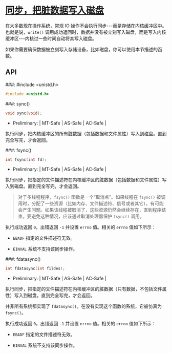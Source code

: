 # [同步，把脏数据写入磁盘](https://www.gnu.org/software/libc/manual/html_node/Synchronizing-I_002fO.html#Synchronizing-I_002fO)

在大多数现在操作系统，常规 IO 操作不会执行同步---而是存储在内核缓冲区中。也就是说，`write()` 调用成功返回时，数据并没有被立刻写入磁盘，而是写入内核缓冲区---内核过一些时间自动将其写入磁盘。

如果你需要确保数据被立刻写入存储设备，比如磁盘，你可以使用本节描述的函数。

## API

###: #include &lt;unistd.h&gt;

```c
#include <unistd.h>
```

###: sync()

```c
void sync(void);
```

* Preliminary: | MT-Safe | AS-Safe | AC-Safe |

执行同步，把内核缓冲区的所有脏数据（包括数据和文件属性）写入到磁盘。直到完全写完，才会返回。

###: fsync()

```c
int fsync(int fd);
```

* Preliminary: | MT-Safe | AS-Safe | AC-Safe |

执行同步，把指定的文件描述符在内核缓冲区的脏数据（包括数据和文件属性）写入到磁盘。直到完全写完，才会返回。

> 对于多线程程序，`fsync()` 函数是一个“取消点”。如果线程在 `fsync()` 被调用时，分配了一些资源（比如内存、文件描述符、信号或者其它），有可能会产生问题。如果该线程被取消了，这些资源仍然会继续存在，直到程序结束。要避免这种情况，应该通过取消处理器保护 `fsync()` 调用。

执行成功返回 `0`，出错返回 `-1` 并设置 `errno` 值。相关的 `errno` 值如下所示：

* `EBADF` 指定的文件描述符无效。

* `EINVAL` 系统不支持该同步操作。

###: fdatasync()

```c
int fdatasync(int fildes);
```

* Preliminary: | MT-Safe | AS-Safe | AC-Safe |

执行同步，把指定的文件描述符在内核缓冲区的脏数据（只有数据，不包括文件属性）写入到磁盘。直到完全写完，才会返回。

并非所有系统都实现了 `fdatasync()`。在没有实现这个函数的系统，它被仿真为 `fsync()`。

执行成功返回 `0`，出错返回 `-1` 并设置 `errno` 值。相关的 `errno` 值如下所示：

* `EBADF` 指定的文件描述符无效。

* `EINVAL` 系统不支持该同步操作。